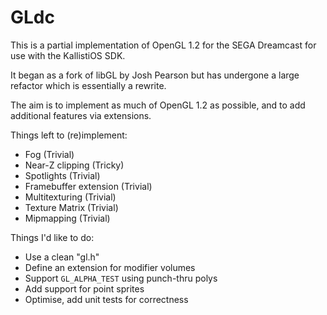 
# GLdc

This is a partial implementation of OpenGL 1.2 for the SEGA Dreamcast for use
with the KallistiOS SDK.

It began as a fork of libGL by Josh Pearson but has undergone a large refactor
which is essentially a rewrite.

The aim is to implement as much of OpenGL 1.2 as possible, and to add additional
features via extensions.

Things left to (re)implement:

 - Fog (Trivial)
 - Near-Z clipping (Tricky)
 - Spotlights (Trivial)
 - Framebuffer extension (Trivial)
 - Multitexturing (Trivial)
 - Texture Matrix (Trivial)
 - Mipmapping (Trivial)
 
Things I'd like to do:

 - Use a clean "gl.h"
 - Define an extension for modifier volumes
 - Support `GL_ALPHA_TEST` using punch-thru polys
 - Add support for point sprites
 - Optimise, add unit tests for correctness
 
  
